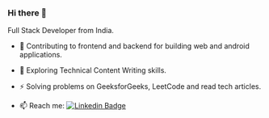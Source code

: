 ### Hi there 👋


Full Stack Developer from India.

- :telescope: Contributing to frontend and backend for building web and android applications.

- :seedling: Exploring Technical Content Writing skills.

- :zap: Solving problems on GeeksforGeeks, LeetCode and read tech articles.

- :mailbox: Reach me:  [![Linkedin Badge](https://img.shields.io/badge/-LinkedIn-blue?style=flat&logo=Linkedin&logoColor=white)](https://www.linkedin.com/in/anish-bangotra-0ba7051a1/)

<!--
**AnishBangotra/AnishBangotra** is a ✨ _special_ ✨ repository because its `README.md` (this file) appears on your GitHub profile.

Here are some ideas to get you started:

- 🔭 I’m currently working on ...
- 🌱 I’m currently learning ... 
- 👯 I’m looking to collaborate on ...
- 🤔 I’m looking for help with ...
- 💬 Ask me about ...
- 📫 How to reach me: ...
- 😄 Pronouns: ...
- ⚡ Fun fact: ...
-->
